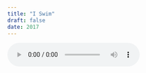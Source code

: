 ```yaml
---
title: "I Swim"
draft: false
date: 2017
---
```

<audio controls><source src='/Setlers/Setlers - Katana EP - 05 I Swim.mp3'  type='audio/mpeg'>
</audio>
